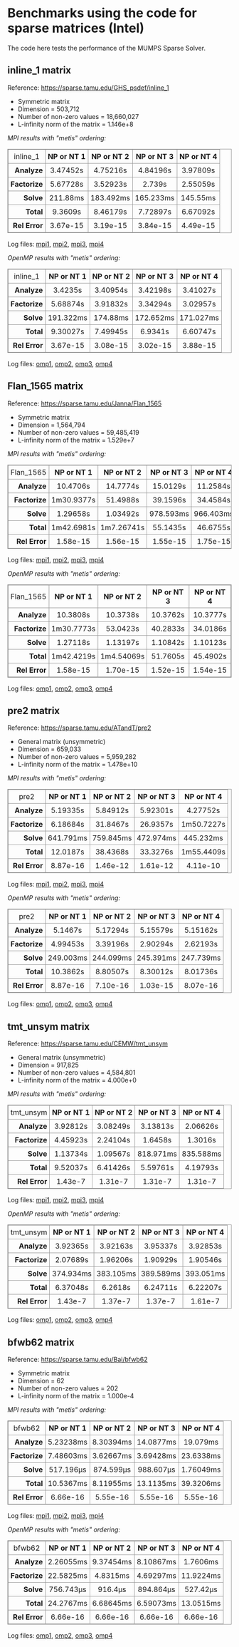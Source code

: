 # Benchmarks using the code for sparse matrices (Intel)

The code here tests the performance of the MUMPS Sparse Solver.

## inline_1 matrix

Reference: https://sparse.tamu.edu/GHS_psdef/inline_1

* Symmetric matrix
* Dimension = 503,712
* Number of non-zero values = 18,660,027
* L-infinity norm of the matrix = 1.146e+8

_MPI results with "metis" ordering:_

<table style="border: 1px solid #979797; border-collapse: collapse;">
  <tr>
    <td style="border: 1px solid #979797; border-collapse: collapse; text-align: center; padding: 5px;">inline_1</td>
    <th style="border: 1px solid #979797; border-collapse: collapse; text-align: center; padding: 5px;">NP or NT 1</th>
    <th style="border: 1px solid #979797; border-collapse: collapse; text-align: center; padding: 5px;">NP or NT 2</th>
    <th style="border: 1px solid #979797; border-collapse: collapse; text-align: center; padding: 5px;">NP or NT 3</th>
    <th style="border: 1px solid #979797; border-collapse: collapse; text-align: center; padding: 5px;">NP or NT 4</th>
  </tr>
  <tr>
    <th style="border: 1px solid #979797; border-collapse: collapse; text-align: right; padding: 5px;">Analyze</th>
    <td style="border: 1px solid #979797; border-collapse: collapse; text-align: center; padding: 5px;">3.47452s</td>
    <td style="border: 1px solid #979797; border-collapse: collapse; text-align: center; padding: 5px;">4.75216s</td>
    <td style="border: 1px solid #979797; border-collapse: collapse; text-align: center; padding: 5px;">4.84196s</td>
    <td style="border: 1px solid #979797; border-collapse: collapse; text-align: center; padding: 5px;">3.97809s</td>
  </tr>
  <tr>
    <th style="border: 1px solid #979797; border-collapse: collapse; text-align: right; padding: 5px;">Factorize</th>
    <td style="border: 1px solid #979797; border-collapse: collapse; text-align: center; padding: 5px;">5.67728s</td>
    <td style="border: 1px solid #979797; border-collapse: collapse; text-align: center; padding: 5px;">3.52923s</td>
    <td style="border: 1px solid #979797; border-collapse: collapse; text-align: center; padding: 5px;">2.739s</td>
    <td style="border: 1px solid #979797; border-collapse: collapse; text-align: center; padding: 5px;">2.55059s</td>
  </tr>
  <tr>
    <th style="border: 1px solid #979797; border-collapse: collapse; text-align: right; padding: 5px;">Solve</th>
    <td style="border: 1px solid #979797; border-collapse: collapse; text-align: center; padding: 5px;">211.88ms</td>
    <td style="border: 1px solid #979797; border-collapse: collapse; text-align: center; padding: 5px;">183.492ms</td>
    <td style="border: 1px solid #979797; border-collapse: collapse; text-align: center; padding: 5px;">165.233ms</td>
    <td style="border: 1px solid #979797; border-collapse: collapse; text-align: center; padding: 5px;">145.55ms</td>
  </tr>
  <tr>
    <th style="border: 1px solid #979797; border-collapse: collapse; text-align: right; padding: 5px;">Total</th>
    <td style="border: 1px solid #979797; border-collapse: collapse; text-align: center; padding: 5px;">9.3609s</td>
    <td style="border: 1px solid #979797; border-collapse: collapse; text-align: center; padding: 5px;">8.46179s</td>
    <td style="border: 1px solid #979797; border-collapse: collapse; text-align: center; padding: 5px;">7.72897s</td>
    <td style="border: 1px solid #979797; border-collapse: collapse; text-align: center; padding: 5px;">6.67092s</td>
  </tr>
  <tr>
    <th style="border: 1px solid #979797; border-collapse: collapse; text-align: right; padding: 5px;">Rel Error</th>
    <td style="border: 1px solid #979797; border-collapse: collapse; text-align: center; padding: 5px;">3.67e-15</td>
    <td style="border: 1px solid #979797; border-collapse: collapse; text-align: center; padding: 5px;">3.19e-15</td>
    <td style="border: 1px solid #979797; border-collapse: collapse; text-align: center; padding: 5px;">3.84e-15</td>
    <td style="border: 1px solid #979797; border-collapse: collapse; text-align: center; padding: 5px;">4.49e-15</td>
  </tr>
</table>


Log files: [mpi1](https://github.com/cpmech/laclib/blob/main/benchmarks/sparse/results/intel/mumps_inline_1_metis_intel_mpi1.txt), [mpi2](https://github.com/cpmech/laclib/blob/main/benchmarks/sparse/results/intel/mumps_inline_1_metis_intel_mpi2.txt), [mpi3](https://github.com/cpmech/laclib/blob/main/benchmarks/sparse/results/intel/mumps_inline_1_metis_intel_mpi3.txt), [mpi4](https://github.com/cpmech/laclib/blob/main/benchmarks/sparse/results/intel/mumps_inline_1_metis_intel_mpi4.txt)

_OpenMP results with "metis" ordering:_

<table style="border: 1px solid #979797; border-collapse: collapse;">
  <tr>
    <td style="border: 1px solid #979797; border-collapse: collapse; text-align: center; padding: 5px;">inline_1</td>
    <th style="border: 1px solid #979797; border-collapse: collapse; text-align: center; padding: 5px;">NP or NT 1</th>
    <th style="border: 1px solid #979797; border-collapse: collapse; text-align: center; padding: 5px;">NP or NT 2</th>
    <th style="border: 1px solid #979797; border-collapse: collapse; text-align: center; padding: 5px;">NP or NT 3</th>
    <th style="border: 1px solid #979797; border-collapse: collapse; text-align: center; padding: 5px;">NP or NT 4</th>
  </tr>
  <tr>
    <th style="border: 1px solid #979797; border-collapse: collapse; text-align: right; padding: 5px;">Analyze</th>
    <td style="border: 1px solid #979797; border-collapse: collapse; text-align: center; padding: 5px;">3.4235s</td>
    <td style="border: 1px solid #979797; border-collapse: collapse; text-align: center; padding: 5px;">3.40954s</td>
    <td style="border: 1px solid #979797; border-collapse: collapse; text-align: center; padding: 5px;">3.42198s</td>
    <td style="border: 1px solid #979797; border-collapse: collapse; text-align: center; padding: 5px;">3.41027s</td>
  </tr>
  <tr>
    <th style="border: 1px solid #979797; border-collapse: collapse; text-align: right; padding: 5px;">Factorize</th>
    <td style="border: 1px solid #979797; border-collapse: collapse; text-align: center; padding: 5px;">5.68874s</td>
    <td style="border: 1px solid #979797; border-collapse: collapse; text-align: center; padding: 5px;">3.91832s</td>
    <td style="border: 1px solid #979797; border-collapse: collapse; text-align: center; padding: 5px;">3.34294s</td>
    <td style="border: 1px solid #979797; border-collapse: collapse; text-align: center; padding: 5px;">3.02957s</td>
  </tr>
  <tr>
    <th style="border: 1px solid #979797; border-collapse: collapse; text-align: right; padding: 5px;">Solve</th>
    <td style="border: 1px solid #979797; border-collapse: collapse; text-align: center; padding: 5px;">191.322ms</td>
    <td style="border: 1px solid #979797; border-collapse: collapse; text-align: center; padding: 5px;">174.88ms</td>
    <td style="border: 1px solid #979797; border-collapse: collapse; text-align: center; padding: 5px;">172.652ms</td>
    <td style="border: 1px solid #979797; border-collapse: collapse; text-align: center; padding: 5px;">171.027ms</td>
  </tr>
  <tr>
    <th style="border: 1px solid #979797; border-collapse: collapse; text-align: right; padding: 5px;">Total</th>
    <td style="border: 1px solid #979797; border-collapse: collapse; text-align: center; padding: 5px;">9.30027s</td>
    <td style="border: 1px solid #979797; border-collapse: collapse; text-align: center; padding: 5px;">7.49945s</td>
    <td style="border: 1px solid #979797; border-collapse: collapse; text-align: center; padding: 5px;">6.9341s</td>
    <td style="border: 1px solid #979797; border-collapse: collapse; text-align: center; padding: 5px;">6.60747s</td>
  </tr>
  <tr>
    <th style="border: 1px solid #979797; border-collapse: collapse; text-align: right; padding: 5px;">Rel Error</th>
    <td style="border: 1px solid #979797; border-collapse: collapse; text-align: center; padding: 5px;">3.67e-15</td>
    <td style="border: 1px solid #979797; border-collapse: collapse; text-align: center; padding: 5px;">3.08e-15</td>
    <td style="border: 1px solid #979797; border-collapse: collapse; text-align: center; padding: 5px;">3.02e-15</td>
    <td style="border: 1px solid #979797; border-collapse: collapse; text-align: center; padding: 5px;">3.88e-15</td>
  </tr>
</table>


Log files: [omp1](https://github.com/cpmech/laclib/blob/main/benchmarks/sparse/results/intel/mumps_inline_1_metis_intel_seq_omp1.txt), [omp2](https://github.com/cpmech/laclib/blob/main/benchmarks/sparse/results/intel/mumps_inline_1_metis_intel_seq_omp2.txt), [omp3](https://github.com/cpmech/laclib/blob/main/benchmarks/sparse/results/intel/mumps_inline_1_metis_intel_seq_omp3.txt), [omp4](https://github.com/cpmech/laclib/blob/main/benchmarks/sparse/results/intel/mumps_inline_1_metis_intel_seq_omp4.txt)


## Flan_1565 matrix

Reference: https://sparse.tamu.edu/Janna/Flan_1565

* Symmetric matrix
* Dimension = 1,564,794
* Number of non-zero values = 59,485,419
* L-infinity norm of the matrix = 1.529e+7

_MPI results with "metis" ordering:_

<table style="border: 1px solid #979797; border-collapse: collapse;">
  <tr>
    <td style="border: 1px solid #979797; border-collapse: collapse; text-align: center; padding: 5px;">Flan_1565</td>
    <th style="border: 1px solid #979797; border-collapse: collapse; text-align: center; padding: 5px;">NP or NT 1</th>
    <th style="border: 1px solid #979797; border-collapse: collapse; text-align: center; padding: 5px;">NP or NT 2</th>
    <th style="border: 1px solid #979797; border-collapse: collapse; text-align: center; padding: 5px;">NP or NT 3</th>
    <th style="border: 1px solid #979797; border-collapse: collapse; text-align: center; padding: 5px;">NP or NT 4</th>
  </tr>
  <tr>
    <th style="border: 1px solid #979797; border-collapse: collapse; text-align: right; padding: 5px;">Analyze</th>
    <td style="border: 1px solid #979797; border-collapse: collapse; text-align: center; padding: 5px;">10.4706s</td>
    <td style="border: 1px solid #979797; border-collapse: collapse; text-align: center; padding: 5px;">14.7774s</td>
    <td style="border: 1px solid #979797; border-collapse: collapse; text-align: center; padding: 5px;">15.0129s</td>
    <td style="border: 1px solid #979797; border-collapse: collapse; text-align: center; padding: 5px;">11.2584s</td>
  </tr>
  <tr>
    <th style="border: 1px solid #979797; border-collapse: collapse; text-align: right; padding: 5px;">Factorize</th>
    <td style="border: 1px solid #979797; border-collapse: collapse; text-align: center; padding: 5px;">1m30.9377s</td>
    <td style="border: 1px solid #979797; border-collapse: collapse; text-align: center; padding: 5px;">51.4988s</td>
    <td style="border: 1px solid #979797; border-collapse: collapse; text-align: center; padding: 5px;">39.1596s</td>
    <td style="border: 1px solid #979797; border-collapse: collapse; text-align: center; padding: 5px;">34.4584s</td>
  </tr>
  <tr>
    <th style="border: 1px solid #979797; border-collapse: collapse; text-align: right; padding: 5px;">Solve</th>
    <td style="border: 1px solid #979797; border-collapse: collapse; text-align: center; padding: 5px;">1.29658s</td>
    <td style="border: 1px solid #979797; border-collapse: collapse; text-align: center; padding: 5px;">1.03492s</td>
    <td style="border: 1px solid #979797; border-collapse: collapse; text-align: center; padding: 5px;">978.593ms</td>
    <td style="border: 1px solid #979797; border-collapse: collapse; text-align: center; padding: 5px;">966.403ms</td>
  </tr>
  <tr>
    <th style="border: 1px solid #979797; border-collapse: collapse; text-align: right; padding: 5px;">Total</th>
    <td style="border: 1px solid #979797; border-collapse: collapse; text-align: center; padding: 5px;">1m42.6981s</td>
    <td style="border: 1px solid #979797; border-collapse: collapse; text-align: center; padding: 5px;">1m7.26741s</td>
    <td style="border: 1px solid #979797; border-collapse: collapse; text-align: center; padding: 5px;">55.1435s</td>
    <td style="border: 1px solid #979797; border-collapse: collapse; text-align: center; padding: 5px;">46.6755s</td>
  </tr>
  <tr>
    <th style="border: 1px solid #979797; border-collapse: collapse; text-align: right; padding: 5px;">Rel Error</th>
    <td style="border: 1px solid #979797; border-collapse: collapse; text-align: center; padding: 5px;">1.58e-15</td>
    <td style="border: 1px solid #979797; border-collapse: collapse; text-align: center; padding: 5px;">1.56e-15</td>
    <td style="border: 1px solid #979797; border-collapse: collapse; text-align: center; padding: 5px;">1.55e-15</td>
    <td style="border: 1px solid #979797; border-collapse: collapse; text-align: center; padding: 5px;">1.75e-15</td>
  </tr>
</table>


Log files: [mpi1](https://github.com/cpmech/laclib/blob/main/benchmarks/sparse/results/intel/mumps_Flan_1565_metis_intel_mpi1.txt), [mpi2](https://github.com/cpmech/laclib/blob/main/benchmarks/sparse/results/intel/mumps_Flan_1565_metis_intel_mpi2.txt), [mpi3](https://github.com/cpmech/laclib/blob/main/benchmarks/sparse/results/intel/mumps_Flan_1565_metis_intel_mpi3.txt), [mpi4](https://github.com/cpmech/laclib/blob/main/benchmarks/sparse/results/intel/mumps_Flan_1565_metis_intel_mpi4.txt)

_OpenMP results with "metis" ordering:_

<table style="border: 1px solid #979797; border-collapse: collapse;">
  <tr>
    <td style="border: 1px solid #979797; border-collapse: collapse; text-align: center; padding: 5px;">Flan_1565</td>
    <th style="border: 1px solid #979797; border-collapse: collapse; text-align: center; padding: 5px;">NP or NT 1</th>
    <th style="border: 1px solid #979797; border-collapse: collapse; text-align: center; padding: 5px;">NP or NT 2</th>
    <th style="border: 1px solid #979797; border-collapse: collapse; text-align: center; padding: 5px;">NP or NT 3</th>
    <th style="border: 1px solid #979797; border-collapse: collapse; text-align: center; padding: 5px;">NP or NT 4</th>
  </tr>
  <tr>
    <th style="border: 1px solid #979797; border-collapse: collapse; text-align: right; padding: 5px;">Analyze</th>
    <td style="border: 1px solid #979797; border-collapse: collapse; text-align: center; padding: 5px;">10.3808s</td>
    <td style="border: 1px solid #979797; border-collapse: collapse; text-align: center; padding: 5px;">10.3738s</td>
    <td style="border: 1px solid #979797; border-collapse: collapse; text-align: center; padding: 5px;">10.3762s</td>
    <td style="border: 1px solid #979797; border-collapse: collapse; text-align: center; padding: 5px;">10.3777s</td>
  </tr>
  <tr>
    <th style="border: 1px solid #979797; border-collapse: collapse; text-align: right; padding: 5px;">Factorize</th>
    <td style="border: 1px solid #979797; border-collapse: collapse; text-align: center; padding: 5px;">1m30.7773s</td>
    <td style="border: 1px solid #979797; border-collapse: collapse; text-align: center; padding: 5px;">53.0423s</td>
    <td style="border: 1px solid #979797; border-collapse: collapse; text-align: center; padding: 5px;">40.2833s</td>
    <td style="border: 1px solid #979797; border-collapse: collapse; text-align: center; padding: 5px;">34.0186s</td>
  </tr>
  <tr>
    <th style="border: 1px solid #979797; border-collapse: collapse; text-align: right; padding: 5px;">Solve</th>
    <td style="border: 1px solid #979797; border-collapse: collapse; text-align: center; padding: 5px;">1.27118s</td>
    <td style="border: 1px solid #979797; border-collapse: collapse; text-align: center; padding: 5px;">1.13197s</td>
    <td style="border: 1px solid #979797; border-collapse: collapse; text-align: center; padding: 5px;">1.10842s</td>
    <td style="border: 1px solid #979797; border-collapse: collapse; text-align: center; padding: 5px;">1.10123s</td>
  </tr>
  <tr>
    <th style="border: 1px solid #979797; border-collapse: collapse; text-align: right; padding: 5px;">Total</th>
    <td style="border: 1px solid #979797; border-collapse: collapse; text-align: center; padding: 5px;">1m42.4219s</td>
    <td style="border: 1px solid #979797; border-collapse: collapse; text-align: center; padding: 5px;">1m4.54069s</td>
    <td style="border: 1px solid #979797; border-collapse: collapse; text-align: center; padding: 5px;">51.7605s</td>
    <td style="border: 1px solid #979797; border-collapse: collapse; text-align: center; padding: 5px;">45.4902s</td>
  </tr>
  <tr>
    <th style="border: 1px solid #979797; border-collapse: collapse; text-align: right; padding: 5px;">Rel Error</th>
    <td style="border: 1px solid #979797; border-collapse: collapse; text-align: center; padding: 5px;">1.58e-15</td>
    <td style="border: 1px solid #979797; border-collapse: collapse; text-align: center; padding: 5px;">1.70e-15</td>
    <td style="border: 1px solid #979797; border-collapse: collapse; text-align: center; padding: 5px;">1.52e-15</td>
    <td style="border: 1px solid #979797; border-collapse: collapse; text-align: center; padding: 5px;">1.54e-15</td>
  </tr>
</table>


Log files: [omp1](https://github.com/cpmech/laclib/blob/main/benchmarks/sparse/results/intel/mumps_Flan_1565_metis_intel_seq_omp1.txt), [omp2](https://github.com/cpmech/laclib/blob/main/benchmarks/sparse/results/intel/mumps_Flan_1565_metis_intel_seq_omp2.txt), [omp3](https://github.com/cpmech/laclib/blob/main/benchmarks/sparse/results/intel/mumps_Flan_1565_metis_intel_seq_omp3.txt), [omp4](https://github.com/cpmech/laclib/blob/main/benchmarks/sparse/results/intel/mumps_Flan_1565_metis_intel_seq_omp4.txt)


## pre2 matrix

Reference: https://sparse.tamu.edu/ATandT/pre2

* General matrix (unsymmetric)
* Dimension = 659,033
* Number of non-zero values = 5,959,282
* L-infinity norm of the matrix = 1.478e+10

_MPI results with "metis" ordering:_

<table style="border: 1px solid #979797; border-collapse: collapse;">
  <tr>
    <td style="border: 1px solid #979797; border-collapse: collapse; text-align: center; padding: 5px;">pre2</td>
    <th style="border: 1px solid #979797; border-collapse: collapse; text-align: center; padding: 5px;">NP or NT 1</th>
    <th style="border: 1px solid #979797; border-collapse: collapse; text-align: center; padding: 5px;">NP or NT 2</th>
    <th style="border: 1px solid #979797; border-collapse: collapse; text-align: center; padding: 5px;">NP or NT 3</th>
    <th style="border: 1px solid #979797; border-collapse: collapse; text-align: center; padding: 5px;">NP or NT 4</th>
  </tr>
  <tr>
    <th style="border: 1px solid #979797; border-collapse: collapse; text-align: right; padding: 5px;">Analyze</th>
    <td style="border: 1px solid #979797; border-collapse: collapse; text-align: center; padding: 5px;">5.19335s</td>
    <td style="border: 1px solid #979797; border-collapse: collapse; text-align: center; padding: 5px;">5.84912s</td>
    <td style="border: 1px solid #979797; border-collapse: collapse; text-align: center; padding: 5px;">5.92301s</td>
    <td style="border: 1px solid #979797; border-collapse: collapse; text-align: center; padding: 5px;">4.27752s</td>
  </tr>
  <tr>
    <th style="border: 1px solid #979797; border-collapse: collapse; text-align: right; padding: 5px;">Factorize</th>
    <td style="border: 1px solid #979797; border-collapse: collapse; text-align: center; padding: 5px;">6.18684s</td>
    <td style="border: 1px solid #979797; border-collapse: collapse; text-align: center; padding: 5px;">31.8467s</td>
    <td style="border: 1px solid #979797; border-collapse: collapse; text-align: center; padding: 5px;">26.9357s</td>
    <td style="border: 1px solid #979797; border-collapse: collapse; text-align: center; padding: 5px;">1m50.7227s</td>
  </tr>
  <tr>
    <th style="border: 1px solid #979797; border-collapse: collapse; text-align: right; padding: 5px;">Solve</th>
    <td style="border: 1px solid #979797; border-collapse: collapse; text-align: center; padding: 5px;">641.791ms</td>
    <td style="border: 1px solid #979797; border-collapse: collapse; text-align: center; padding: 5px;">759.845ms</td>
    <td style="border: 1px solid #979797; border-collapse: collapse; text-align: center; padding: 5px;">472.974ms</td>
    <td style="border: 1px solid #979797; border-collapse: collapse; text-align: center; padding: 5px;">445.232ms</td>
  </tr>
  <tr>
    <th style="border: 1px solid #979797; border-collapse: collapse; text-align: right; padding: 5px;">Total</th>
    <td style="border: 1px solid #979797; border-collapse: collapse; text-align: center; padding: 5px;">12.0187s</td>
    <td style="border: 1px solid #979797; border-collapse: collapse; text-align: center; padding: 5px;">38.4368s</td>
    <td style="border: 1px solid #979797; border-collapse: collapse; text-align: center; padding: 5px;">33.3276s</td>
    <td style="border: 1px solid #979797; border-collapse: collapse; text-align: center; padding: 5px;">1m55.4409s</td>
  </tr>
  <tr>
    <th style="border: 1px solid #979797; border-collapse: collapse; text-align: right; padding: 5px;">Rel Error</th>
    <td style="border: 1px solid #979797; border-collapse: collapse; text-align: center; padding: 5px;">8.87e-16</td>
    <td style="border: 1px solid #979797; border-collapse: collapse; text-align: center; padding: 5px;">1.46e-12</td>
    <td style="border: 1px solid #979797; border-collapse: collapse; text-align: center; padding: 5px;">1.61e-12</td>
    <td style="border: 1px solid #979797; border-collapse: collapse; text-align: center; padding: 5px;">4.11e-10</td>
  </tr>
</table>


Log files: [mpi1](https://github.com/cpmech/laclib/blob/main/benchmarks/sparse/results/intel/mumps_pre2_metis_intel_mpi1.txt), [mpi2](https://github.com/cpmech/laclib/blob/main/benchmarks/sparse/results/intel/mumps_pre2_metis_intel_mpi2.txt), [mpi3](https://github.com/cpmech/laclib/blob/main/benchmarks/sparse/results/intel/mumps_pre2_metis_intel_mpi3.txt), [mpi4](https://github.com/cpmech/laclib/blob/main/benchmarks/sparse/results/intel/mumps_pre2_metis_intel_mpi4.txt)

_OpenMP results with "metis" ordering:_

<table style="border: 1px solid #979797; border-collapse: collapse;">
  <tr>
    <td style="border: 1px solid #979797; border-collapse: collapse; text-align: center; padding: 5px;">pre2</td>
    <th style="border: 1px solid #979797; border-collapse: collapse; text-align: center; padding: 5px;">NP or NT 1</th>
    <th style="border: 1px solid #979797; border-collapse: collapse; text-align: center; padding: 5px;">NP or NT 2</th>
    <th style="border: 1px solid #979797; border-collapse: collapse; text-align: center; padding: 5px;">NP or NT 3</th>
    <th style="border: 1px solid #979797; border-collapse: collapse; text-align: center; padding: 5px;">NP or NT 4</th>
  </tr>
  <tr>
    <th style="border: 1px solid #979797; border-collapse: collapse; text-align: right; padding: 5px;">Analyze</th>
    <td style="border: 1px solid #979797; border-collapse: collapse; text-align: center; padding: 5px;">5.1467s</td>
    <td style="border: 1px solid #979797; border-collapse: collapse; text-align: center; padding: 5px;">5.17294s</td>
    <td style="border: 1px solid #979797; border-collapse: collapse; text-align: center; padding: 5px;">5.15579s</td>
    <td style="border: 1px solid #979797; border-collapse: collapse; text-align: center; padding: 5px;">5.15162s</td>
  </tr>
  <tr>
    <th style="border: 1px solid #979797; border-collapse: collapse; text-align: right; padding: 5px;">Factorize</th>
    <td style="border: 1px solid #979797; border-collapse: collapse; text-align: center; padding: 5px;">4.99453s</td>
    <td style="border: 1px solid #979797; border-collapse: collapse; text-align: center; padding: 5px;">3.39196s</td>
    <td style="border: 1px solid #979797; border-collapse: collapse; text-align: center; padding: 5px;">2.90294s</td>
    <td style="border: 1px solid #979797; border-collapse: collapse; text-align: center; padding: 5px;">2.62193s</td>
  </tr>
  <tr>
    <th style="border: 1px solid #979797; border-collapse: collapse; text-align: right; padding: 5px;">Solve</th>
    <td style="border: 1px solid #979797; border-collapse: collapse; text-align: center; padding: 5px;">249.003ms</td>
    <td style="border: 1px solid #979797; border-collapse: collapse; text-align: center; padding: 5px;">244.099ms</td>
    <td style="border: 1px solid #979797; border-collapse: collapse; text-align: center; padding: 5px;">245.391ms</td>
    <td style="border: 1px solid #979797; border-collapse: collapse; text-align: center; padding: 5px;">247.739ms</td>
  </tr>
  <tr>
    <th style="border: 1px solid #979797; border-collapse: collapse; text-align: right; padding: 5px;">Total</th>
    <td style="border: 1px solid #979797; border-collapse: collapse; text-align: center; padding: 5px;">10.3862s</td>
    <td style="border: 1px solid #979797; border-collapse: collapse; text-align: center; padding: 5px;">8.80507s</td>
    <td style="border: 1px solid #979797; border-collapse: collapse; text-align: center; padding: 5px;">8.30012s</td>
    <td style="border: 1px solid #979797; border-collapse: collapse; text-align: center; padding: 5px;">8.01736s</td>
  </tr>
  <tr>
    <th style="border: 1px solid #979797; border-collapse: collapse; text-align: right; padding: 5px;">Rel Error</th>
    <td style="border: 1px solid #979797; border-collapse: collapse; text-align: center; padding: 5px;">8.87e-16</td>
    <td style="border: 1px solid #979797; border-collapse: collapse; text-align: center; padding: 5px;">7.10e-16</td>
    <td style="border: 1px solid #979797; border-collapse: collapse; text-align: center; padding: 5px;">1.03e-15</td>
    <td style="border: 1px solid #979797; border-collapse: collapse; text-align: center; padding: 5px;">8.07e-16</td>
  </tr>
</table>


Log files: [omp1](https://github.com/cpmech/laclib/blob/main/benchmarks/sparse/results/intel/mumps_pre2_metis_intel_seq_omp1.txt), [omp2](https://github.com/cpmech/laclib/blob/main/benchmarks/sparse/results/intel/mumps_pre2_metis_intel_seq_omp2.txt), [omp3](https://github.com/cpmech/laclib/blob/main/benchmarks/sparse/results/intel/mumps_pre2_metis_intel_seq_omp3.txt), [omp4](https://github.com/cpmech/laclib/blob/main/benchmarks/sparse/results/intel/mumps_pre2_metis_intel_seq_omp4.txt)


## tmt_unsym matrix

Reference: https://sparse.tamu.edu/CEMW/tmt_unsym

* General matrix (unsymmetric)
* Dimension = 917,825
* Number of non-zero values = 4,584,801
* L-infinity norm of the matrix = 4.000e+0

_MPI results with "metis" ordering:_

<table style="border: 1px solid #979797; border-collapse: collapse;">
  <tr>
    <td style="border: 1px solid #979797; border-collapse: collapse; text-align: center; padding: 5px;">tmt_unsym</td>
    <th style="border: 1px solid #979797; border-collapse: collapse; text-align: center; padding: 5px;">NP or NT 1</th>
    <th style="border: 1px solid #979797; border-collapse: collapse; text-align: center; padding: 5px;">NP or NT 2</th>
    <th style="border: 1px solid #979797; border-collapse: collapse; text-align: center; padding: 5px;">NP or NT 3</th>
    <th style="border: 1px solid #979797; border-collapse: collapse; text-align: center; padding: 5px;">NP or NT 4</th>
  </tr>
  <tr>
    <th style="border: 1px solid #979797; border-collapse: collapse; text-align: right; padding: 5px;">Analyze</th>
    <td style="border: 1px solid #979797; border-collapse: collapse; text-align: center; padding: 5px;">3.92812s</td>
    <td style="border: 1px solid #979797; border-collapse: collapse; text-align: center; padding: 5px;">3.08249s</td>
    <td style="border: 1px solid #979797; border-collapse: collapse; text-align: center; padding: 5px;">3.13813s</td>
    <td style="border: 1px solid #979797; border-collapse: collapse; text-align: center; padding: 5px;">2.06626s</td>
  </tr>
  <tr>
    <th style="border: 1px solid #979797; border-collapse: collapse; text-align: right; padding: 5px;">Factorize</th>
    <td style="border: 1px solid #979797; border-collapse: collapse; text-align: center; padding: 5px;">4.45923s</td>
    <td style="border: 1px solid #979797; border-collapse: collapse; text-align: center; padding: 5px;">2.24104s</td>
    <td style="border: 1px solid #979797; border-collapse: collapse; text-align: center; padding: 5px;">1.6458s</td>
    <td style="border: 1px solid #979797; border-collapse: collapse; text-align: center; padding: 5px;">1.3016s</td>
  </tr>
  <tr>
    <th style="border: 1px solid #979797; border-collapse: collapse; text-align: right; padding: 5px;">Solve</th>
    <td style="border: 1px solid #979797; border-collapse: collapse; text-align: center; padding: 5px;">1.13734s</td>
    <td style="border: 1px solid #979797; border-collapse: collapse; text-align: center; padding: 5px;">1.09567s</td>
    <td style="border: 1px solid #979797; border-collapse: collapse; text-align: center; padding: 5px;">818.971ms</td>
    <td style="border: 1px solid #979797; border-collapse: collapse; text-align: center; padding: 5px;">835.588ms</td>
  </tr>
  <tr>
    <th style="border: 1px solid #979797; border-collapse: collapse; text-align: right; padding: 5px;">Total</th>
    <td style="border: 1px solid #979797; border-collapse: collapse; text-align: center; padding: 5px;">9.52037s</td>
    <td style="border: 1px solid #979797; border-collapse: collapse; text-align: center; padding: 5px;">6.41426s</td>
    <td style="border: 1px solid #979797; border-collapse: collapse; text-align: center; padding: 5px;">5.59761s</td>
    <td style="border: 1px solid #979797; border-collapse: collapse; text-align: center; padding: 5px;">4.19793s</td>
  </tr>
  <tr>
    <th style="border: 1px solid #979797; border-collapse: collapse; text-align: right; padding: 5px;">Rel Error</th>
    <td style="border: 1px solid #979797; border-collapse: collapse; text-align: center; padding: 5px;">1.43e-7</td>
    <td style="border: 1px solid #979797; border-collapse: collapse; text-align: center; padding: 5px;">1.31e-7</td>
    <td style="border: 1px solid #979797; border-collapse: collapse; text-align: center; padding: 5px;">1.31e-7</td>
    <td style="border: 1px solid #979797; border-collapse: collapse; text-align: center; padding: 5px;">1.31e-7</td>
  </tr>
</table>


Log files: [mpi1](https://github.com/cpmech/laclib/blob/main/benchmarks/sparse/results/intel/mumps_tmt_unsym_metis_intel_mpi1.txt), [mpi2](https://github.com/cpmech/laclib/blob/main/benchmarks/sparse/results/intel/mumps_tmt_unsym_metis_intel_mpi2.txt), [mpi3](https://github.com/cpmech/laclib/blob/main/benchmarks/sparse/results/intel/mumps_tmt_unsym_metis_intel_mpi3.txt), [mpi4](https://github.com/cpmech/laclib/blob/main/benchmarks/sparse/results/intel/mumps_tmt_unsym_metis_intel_mpi4.txt)

_OpenMP results with "metis" ordering:_

<table style="border: 1px solid #979797; border-collapse: collapse;">
  <tr>
    <td style="border: 1px solid #979797; border-collapse: collapse; text-align: center; padding: 5px;">tmt_unsym</td>
    <th style="border: 1px solid #979797; border-collapse: collapse; text-align: center; padding: 5px;">NP or NT 1</th>
    <th style="border: 1px solid #979797; border-collapse: collapse; text-align: center; padding: 5px;">NP or NT 2</th>
    <th style="border: 1px solid #979797; border-collapse: collapse; text-align: center; padding: 5px;">NP or NT 3</th>
    <th style="border: 1px solid #979797; border-collapse: collapse; text-align: center; padding: 5px;">NP or NT 4</th>
  </tr>
  <tr>
    <th style="border: 1px solid #979797; border-collapse: collapse; text-align: right; padding: 5px;">Analyze</th>
    <td style="border: 1px solid #979797; border-collapse: collapse; text-align: center; padding: 5px;">3.92365s</td>
    <td style="border: 1px solid #979797; border-collapse: collapse; text-align: center; padding: 5px;">3.92163s</td>
    <td style="border: 1px solid #979797; border-collapse: collapse; text-align: center; padding: 5px;">3.95337s</td>
    <td style="border: 1px solid #979797; border-collapse: collapse; text-align: center; padding: 5px;">3.92853s</td>
  </tr>
  <tr>
    <th style="border: 1px solid #979797; border-collapse: collapse; text-align: right; padding: 5px;">Factorize</th>
    <td style="border: 1px solid #979797; border-collapse: collapse; text-align: center; padding: 5px;">2.07689s</td>
    <td style="border: 1px solid #979797; border-collapse: collapse; text-align: center; padding: 5px;">1.96206s</td>
    <td style="border: 1px solid #979797; border-collapse: collapse; text-align: center; padding: 5px;">1.90929s</td>
    <td style="border: 1px solid #979797; border-collapse: collapse; text-align: center; padding: 5px;">1.90546s</td>
  </tr>
  <tr>
    <th style="border: 1px solid #979797; border-collapse: collapse; text-align: right; padding: 5px;">Solve</th>
    <td style="border: 1px solid #979797; border-collapse: collapse; text-align: center; padding: 5px;">374.934ms</td>
    <td style="border: 1px solid #979797; border-collapse: collapse; text-align: center; padding: 5px;">383.105ms</td>
    <td style="border: 1px solid #979797; border-collapse: collapse; text-align: center; padding: 5px;">389.589ms</td>
    <td style="border: 1px solid #979797; border-collapse: collapse; text-align: center; padding: 5px;">393.051ms</td>
  </tr>
  <tr>
    <th style="border: 1px solid #979797; border-collapse: collapse; text-align: right; padding: 5px;">Total</th>
    <td style="border: 1px solid #979797; border-collapse: collapse; text-align: center; padding: 5px;">6.37048s</td>
    <td style="border: 1px solid #979797; border-collapse: collapse; text-align: center; padding: 5px;">6.2618s</td>
    <td style="border: 1px solid #979797; border-collapse: collapse; text-align: center; padding: 5px;">6.24711s</td>
    <td style="border: 1px solid #979797; border-collapse: collapse; text-align: center; padding: 5px;">6.22207s</td>
  </tr>
  <tr>
    <th style="border: 1px solid #979797; border-collapse: collapse; text-align: right; padding: 5px;">Rel Error</th>
    <td style="border: 1px solid #979797; border-collapse: collapse; text-align: center; padding: 5px;">1.43e-7</td>
    <td style="border: 1px solid #979797; border-collapse: collapse; text-align: center; padding: 5px;">1.37e-7</td>
    <td style="border: 1px solid #979797; border-collapse: collapse; text-align: center; padding: 5px;">1.37e-7</td>
    <td style="border: 1px solid #979797; border-collapse: collapse; text-align: center; padding: 5px;">1.61e-7</td>
  </tr>
</table>


Log files: [omp1](https://github.com/cpmech/laclib/blob/main/benchmarks/sparse/results/intel/mumps_tmt_unsym_metis_intel_seq_omp1.txt), [omp2](https://github.com/cpmech/laclib/blob/main/benchmarks/sparse/results/intel/mumps_tmt_unsym_metis_intel_seq_omp2.txt), [omp3](https://github.com/cpmech/laclib/blob/main/benchmarks/sparse/results/intel/mumps_tmt_unsym_metis_intel_seq_omp3.txt), [omp4](https://github.com/cpmech/laclib/blob/main/benchmarks/sparse/results/intel/mumps_tmt_unsym_metis_intel_seq_omp4.txt)


## bfwb62 matrix

Reference: https://sparse.tamu.edu/Bai/bfwb62

* Symmetric matrix
* Dimension = 62
* Number of non-zero values = 202
* L-infinity norm of the matrix = 1.000e-4

_MPI results with "metis" ordering:_

<table style="border: 1px solid #979797; border-collapse: collapse;">
  <tr>
    <td style="border: 1px solid #979797; border-collapse: collapse; text-align: center; padding: 5px;">bfwb62</td>
    <th style="border: 1px solid #979797; border-collapse: collapse; text-align: center; padding: 5px;">NP or NT 1</th>
    <th style="border: 1px solid #979797; border-collapse: collapse; text-align: center; padding: 5px;">NP or NT 2</th>
    <th style="border: 1px solid #979797; border-collapse: collapse; text-align: center; padding: 5px;">NP or NT 3</th>
    <th style="border: 1px solid #979797; border-collapse: collapse; text-align: center; padding: 5px;">NP or NT 4</th>
  </tr>
  <tr>
    <th style="border: 1px solid #979797; border-collapse: collapse; text-align: right; padding: 5px;">Analyze</th>
    <td style="border: 1px solid #979797; border-collapse: collapse; text-align: center; padding: 5px;">5.23238ms</td>
    <td style="border: 1px solid #979797; border-collapse: collapse; text-align: center; padding: 5px;">8.30394ms</td>
    <td style="border: 1px solid #979797; border-collapse: collapse; text-align: center; padding: 5px;">14.0877ms</td>
    <td style="border: 1px solid #979797; border-collapse: collapse; text-align: center; padding: 5px;">19.079ms</td>
  </tr>
  <tr>
    <th style="border: 1px solid #979797; border-collapse: collapse; text-align: right; padding: 5px;">Factorize</th>
    <td style="border: 1px solid #979797; border-collapse: collapse; text-align: center; padding: 5px;">7.48603ms</td>
    <td style="border: 1px solid #979797; border-collapse: collapse; text-align: center; padding: 5px;">3.62667ms</td>
    <td style="border: 1px solid #979797; border-collapse: collapse; text-align: center; padding: 5px;">3.69428ms</td>
    <td style="border: 1px solid #979797; border-collapse: collapse; text-align: center; padding: 5px;">23.6338ms</td>
  </tr>
  <tr>
    <th style="border: 1px solid #979797; border-collapse: collapse; text-align: right; padding: 5px;">Solve</th>
    <td style="border: 1px solid #979797; border-collapse: collapse; text-align: center; padding: 5px;">517.196µs</td>
    <td style="border: 1px solid #979797; border-collapse: collapse; text-align: center; padding: 5px;">874.599µs</td>
    <td style="border: 1px solid #979797; border-collapse: collapse; text-align: center; padding: 5px;">988.607µs</td>
    <td style="border: 1px solid #979797; border-collapse: collapse; text-align: center; padding: 5px;">1.76049ms</td>
  </tr>
  <tr>
    <th style="border: 1px solid #979797; border-collapse: collapse; text-align: right; padding: 5px;">Total</th>
    <td style="border: 1px solid #979797; border-collapse: collapse; text-align: center; padding: 5px;">10.5367ms</td>
    <td style="border: 1px solid #979797; border-collapse: collapse; text-align: center; padding: 5px;">8.11955ms</td>
    <td style="border: 1px solid #979797; border-collapse: collapse; text-align: center; padding: 5px;">13.1135ms</td>
    <td style="border: 1px solid #979797; border-collapse: collapse; text-align: center; padding: 5px;">39.3206ms</td>
  </tr>
  <tr>
    <th style="border: 1px solid #979797; border-collapse: collapse; text-align: right; padding: 5px;">Rel Error</th>
    <td style="border: 1px solid #979797; border-collapse: collapse; text-align: center; padding: 5px;">6.66e-16</td>
    <td style="border: 1px solid #979797; border-collapse: collapse; text-align: center; padding: 5px;">5.55e-16</td>
    <td style="border: 1px solid #979797; border-collapse: collapse; text-align: center; padding: 5px;">5.55e-16</td>
    <td style="border: 1px solid #979797; border-collapse: collapse; text-align: center; padding: 5px;">5.55e-16</td>
  </tr>
</table>


Log files: [mpi1](https://github.com/cpmech/laclib/blob/main/benchmarks/sparse/results/intel/mumps_bfwb62_metis_intel_mpi1.txt), [mpi2](https://github.com/cpmech/laclib/blob/main/benchmarks/sparse/results/intel/mumps_bfwb62_metis_intel_mpi2.txt), [mpi3](https://github.com/cpmech/laclib/blob/main/benchmarks/sparse/results/intel/mumps_bfwb62_metis_intel_mpi3.txt), [mpi4](https://github.com/cpmech/laclib/blob/main/benchmarks/sparse/results/intel/mumps_bfwb62_metis_intel_mpi4.txt)

_OpenMP results with "metis" ordering:_

<table style="border: 1px solid #979797; border-collapse: collapse;">
  <tr>
    <td style="border: 1px solid #979797; border-collapse: collapse; text-align: center; padding: 5px;">bfwb62</td>
    <th style="border: 1px solid #979797; border-collapse: collapse; text-align: center; padding: 5px;">NP or NT 1</th>
    <th style="border: 1px solid #979797; border-collapse: collapse; text-align: center; padding: 5px;">NP or NT 2</th>
    <th style="border: 1px solid #979797; border-collapse: collapse; text-align: center; padding: 5px;">NP or NT 3</th>
    <th style="border: 1px solid #979797; border-collapse: collapse; text-align: center; padding: 5px;">NP or NT 4</th>
  </tr>
  <tr>
    <th style="border: 1px solid #979797; border-collapse: collapse; text-align: right; padding: 5px;">Analyze</th>
    <td style="border: 1px solid #979797; border-collapse: collapse; text-align: center; padding: 5px;">2.26055ms</td>
    <td style="border: 1px solid #979797; border-collapse: collapse; text-align: center; padding: 5px;">9.37454ms</td>
    <td style="border: 1px solid #979797; border-collapse: collapse; text-align: center; padding: 5px;">8.10867ms</td>
    <td style="border: 1px solid #979797; border-collapse: collapse; text-align: center; padding: 5px;">1.7606ms</td>
  </tr>
  <tr>
    <th style="border: 1px solid #979797; border-collapse: collapse; text-align: right; padding: 5px;">Factorize</th>
    <td style="border: 1px solid #979797; border-collapse: collapse; text-align: center; padding: 5px;">22.5825ms</td>
    <td style="border: 1px solid #979797; border-collapse: collapse; text-align: center; padding: 5px;">4.8315ms</td>
    <td style="border: 1px solid #979797; border-collapse: collapse; text-align: center; padding: 5px;">4.69297ms</td>
    <td style="border: 1px solid #979797; border-collapse: collapse; text-align: center; padding: 5px;">11.9224ms</td>
  </tr>
  <tr>
    <th style="border: 1px solid #979797; border-collapse: collapse; text-align: right; padding: 5px;">Solve</th>
    <td style="border: 1px solid #979797; border-collapse: collapse; text-align: center; padding: 5px;">756.743µs</td>
    <td style="border: 1px solid #979797; border-collapse: collapse; text-align: center; padding: 5px;">916.4µs</td>
    <td style="border: 1px solid #979797; border-collapse: collapse; text-align: center; padding: 5px;">894.864µs</td>
    <td style="border: 1px solid #979797; border-collapse: collapse; text-align: center; padding: 5px;">527.42µs</td>
  </tr>
  <tr>
    <th style="border: 1px solid #979797; border-collapse: collapse; text-align: right; padding: 5px;">Total</th>
    <td style="border: 1px solid #979797; border-collapse: collapse; text-align: center; padding: 5px;">24.2767ms</td>
    <td style="border: 1px solid #979797; border-collapse: collapse; text-align: center; padding: 5px;">6.68645ms</td>
    <td style="border: 1px solid #979797; border-collapse: collapse; text-align: center; padding: 5px;">6.59073ms</td>
    <td style="border: 1px solid #979797; border-collapse: collapse; text-align: center; padding: 5px;">13.0515ms</td>
  </tr>
  <tr>
    <th style="border: 1px solid #979797; border-collapse: collapse; text-align: right; padding: 5px;">Rel Error</th>
    <td style="border: 1px solid #979797; border-collapse: collapse; text-align: center; padding: 5px;">6.66e-16</td>
    <td style="border: 1px solid #979797; border-collapse: collapse; text-align: center; padding: 5px;">6.66e-16</td>
    <td style="border: 1px solid #979797; border-collapse: collapse; text-align: center; padding: 5px;">6.66e-16</td>
    <td style="border: 1px solid #979797; border-collapse: collapse; text-align: center; padding: 5px;">6.66e-16</td>
  </tr>
</table>


Log files: [omp1](https://github.com/cpmech/laclib/blob/main/benchmarks/sparse/results/intel/mumps_bfwb62_metis_intel_seq_omp1.txt), [omp2](https://github.com/cpmech/laclib/blob/main/benchmarks/sparse/results/intel/mumps_bfwb62_metis_intel_seq_omp2.txt), [omp3](https://github.com/cpmech/laclib/blob/main/benchmarks/sparse/results/intel/mumps_bfwb62_metis_intel_seq_omp3.txt), [omp4](https://github.com/cpmech/laclib/blob/main/benchmarks/sparse/results/intel/mumps_bfwb62_metis_intel_seq_omp4.txt)


